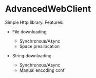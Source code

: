 AdvancedWebClient
=================

Simple Http library.
Features:

* File downloading
  * Synchronous/Async
  * Space preallocation

* String downloading
  * Synchronous/Async
  * Manual encoding conf
